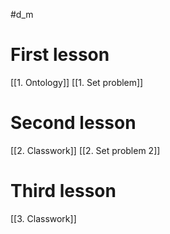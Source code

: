 #d_m
# First lesson
[[1. Ontology]]
[[1. Set problem]]
# Second lesson
[[2. Classwork]]
[[2. Set problem 2]]
# Third lesson
[[3. Classwork]]

